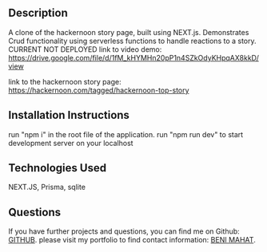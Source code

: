 
## Description

A clone of the hackernoon story page, built using NEXT.js. Demonstrates Crud functionality using serverless functions to handle reactions to a story. 
CURRENT NOT DEPLOYED
link to video demo: https://drive.google.com/file/d/1fM_kHYMHn20pP1n4SZkOdyKHpqAX8kkD/view

link to the hackernoon story page: https://hackernoon.com/tagged/hackernoon-top-story

## Installation Instructions

run "npm i" in the root file of the application. 
run "npm run dev" to start development server on your localhost

## Technologies Used
 NEXT.JS, Prisma, sqlite

## Questions

If you have further projects and questions, you can find me on Github: [GITHUB](https://github.com/benimahat1291). 
please visit my portfolio to find contact information: [BENI MAHAT](https://benimahat1291.github.io/Portfolio_v2/#/). 
